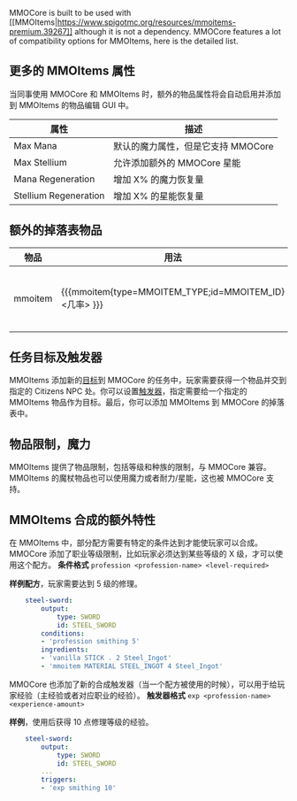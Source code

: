 MMOCore is built to be used with [[MMOItems|https://www.spigotmc.org/resources/mmoitems-premium.39267]] although it is not a dependency. MMOCore features a lot of compatibility options for MMOItems, here is the detailed list.

## 更多的 MMOItems 属性
当同事使用 MMOCore 和 MMOItems 时，额外的物品属性将会自动启用并添加到 MMOItems 的物品编辑 GUI 中。

| 属性 | 描述 |
| - | - |
| Max Mana | 默认的魔力属性，但是它支持 MMOCore |
| Max Stellium | 允许添加额外的 MMOCore 星能 |
| Mana Regeneration | 增加 X% 的魔力恢复量 |
| Stellium Regeneration | 增加 X% 的星能恢复量 |

## 额外的掉落表物品
| 物品 | 用法 | 描述 |
| - | - | - |
| mmoitem | {{{mmoitem{type=MMOITEM_TYPE;id=MMOITEM_ID} <几率> <min-max>}}} | 添加一个 MMOItems 到 MMOCore 的[掉落表](Drop-Tables)中 |

## 任务目标及触发器
MMOItems 添加新的[目标](Quest-Folder)到 MMOCore 的任务中，玩家需要获得一个物品并交到指定的 Citizens NPC 处。你可以设置[触发器](Quest-Folder)，指定需要给一个指定的 MMOItems 物品作为目标。最后，你可以添加 MMOItems 到 MMOCore 的掉落表中。

## 物品限制，魔力
MMOItems 提供了物品限制，包括等级和种族的限制，与 MMOCore 兼容。MMOItems 的魔杖物品也可以使用魔力或者耐力/星能，这也被 MMOCore 支持。

## MMOItems 合成的额外特性
在 MMOItems 中，部分配方需要有特定的条件达到才能使玩家可以合成。MMOCore 添加了职业等级限制，比如玩家必须达到某些等级的 X 级，才可以使用这个配方。
**条件格式** `profession <profession-name> <level-required>`

**样例配方**，玩家需要达到 5 级的修理。
```yaml
    steel-sword:
        output:
            type: SWORD
            id: STEEL_SWORD
        conditions:
        - 'profession smithing 5'
        ingredients:
        - 'vanilla STICK . 2 Steel_Ingot'
        - 'mmoitem MATERIAL STEEL_INGOT 4 Steel_Ingot'
```

MMOCore 也添加了新的合成触发器（当一个配方被使用的时候），可以用于给玩家经验（主经验或者对应职业的经验）。
**触发器格式** `exp <profession-name> <experience-amount>`

**样例**，使用后获得 10 点修理等级的经验。
```yaml
    steel-sword:
        output:
            type: SWORD
            id: STEEL_SWORD
        ...
        triggers:
        - 'exp smithing 10'
```